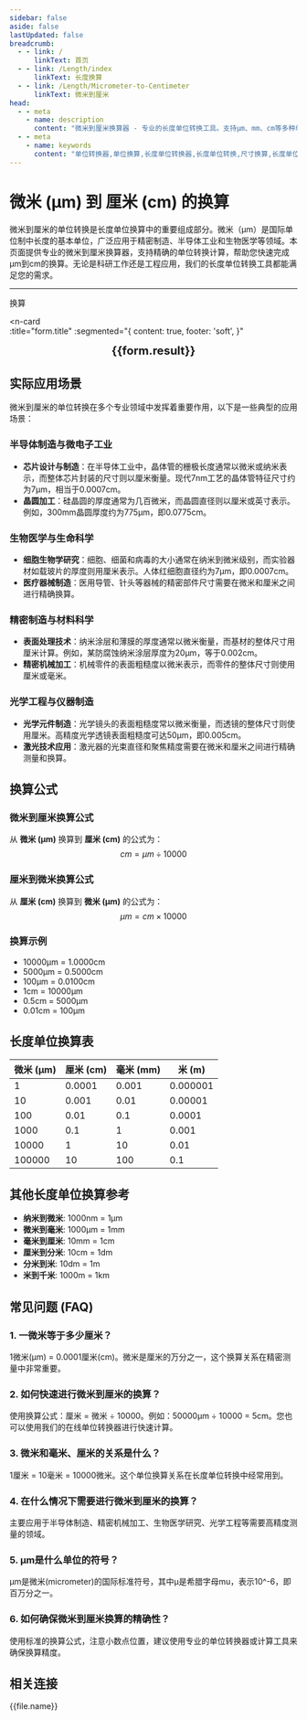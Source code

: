 ```yaml
---
sidebar: false
aside: false
lastUpdated: false
breadcrumb:
  - - link: /
      linkText: 首页
  - - link: /Length/index
      linkText: 长度换算
  - - link: /Length/Micrometer-to-Centimeter
      linkText: 微米到厘米
head:
  - - meta
    - name: description
      content: "微米到厘米换算器 - 专业的长度单位转换工具。支持μm、mm、cm等多种单位换算，提供精确的微米和厘米换算公式及实际应用案例。"
  - - meta
    - name: keywords
      content: "单位转换器,单位换算,长度单位转换器,长度单位转换,尺寸换算,长度单位换算,长度单位换算表,微米,毫米,微米和厘米的换算,一微米,微米和米的换算,um单位,微米的单位,µm,毫米和微米的换算,micron是什么单位,分米单位,微米和米,一微米等于多少毫米,microns,um和mm换算,一毫米等于多少微米,weimi,micrometer,目数,微米的符号,μm和mm换算,微米和毫米的换算,毫米和微米,微米单位,miu,m是什么单位,um是什么单位,μm是什么单位,微米和毫米,μm,um,微米符号"
---
```

# 微米 (μm) 到 厘米 (cm) 的换算

微米到厘米的单位转换是长度单位换算中的重要组成部分。微米（μm）是国际单位制中长度的基本单位，广泛应用于精密制造、半导体工业和生物医学等领域。本页面提供专业的微米到厘米换算器，支持精确的单位转换计算，帮助您快速完成μm到cm的换算。无论是科研工作还是工程应用，我们的长度单位转换工具都能满足您的需求。

---
<script setup>
import { onMounted, reactive, inject, ref } from 'vue'
import { NButton, NForm, NFormItem, NInput, NInputNumber, NSelect, NCard, useMessage,NGrid ,NGi } from 'naive-ui'
import { defineClientComponent } from 'vitepress'
import { Length } from '../../files';
const seoKey = ['单位转换器','单位换算','长度单位转换器','长度单位转换','尺寸换算','长度单位换算','长度单位换算表','微米','毫米','毫米','微米','微米','纳米','米和微米的换算','微米和厘米的换算','一微米','微米和米的换算','um单位','微米的单位','µm','毫米和微米的换算','micron是什么单位','分米单位','微米和米','一微米等于多少毫米','microns','um和mm换算','一毫米等于多少微米','weimi','micrometer','目数','微米的符号','μm和mm换算','微米和毫米的换算','毫米和微米','微米单位','miu','m是什么单位','um是什么单位','μm是什么单位','微米和毫米','μm','um','微米符号']
const convert = inject('convert')

const form = reactive({
  number: null,
  result: '',
  title:'微米 (μm) 到 厘米 (cm) 的换算',
})

const convertHandler = () => {
  if (form.number !== null && !isNaN(form.number)) {
    const convertedValue = parseFloat(form.number) / 10000
    form.result = `${form.number}μm = ${convertedValue.toFixed(4)}cm`
  } else {
    form.result = '请输入有效的数值。'
  }
}
</script>

<n-form size="large" :model="form">
  <n-form-item label="微米 (μm)">
    <n-input-number v-model:value="form.number" placeholder="输入微米" style="width: 100%" />
  </n-form-item>
  <n-form-item>
    <n-button type="info" @click="convertHandler" block>换算</n-button>
  </n-form-item>
</n-form>

<n-card  
  :title="form.title"
  :segmented="{
    content: true,
    footer: 'soft',
  }"
>
  <div  style="text-align:center;font-size:20px;">
    <strong>{{form.result}}</strong>
  </div>
    <template #footer>
    <div>
      <span v-for="item of seoKey">{{item}}，</span>
    </div>
  </template>
</n-card>

## 实际应用场景

微米到厘米的单位转换在多个专业领域中发挥着重要作用，以下是一些典型的应用场景：

### 半导体制造与微电子工业
- **芯片设计与制造**：在半导体工业中，晶体管的栅极长度通常以微米或纳米表示，而整体芯片封装的尺寸则以厘米衡量。现代7nm工艺的晶体管特征尺寸约为7μm，相当于0.0007cm。
- **晶圆加工**：硅晶圆的厚度通常为几百微米，而晶圆直径则以厘米或英寸表示。例如，300mm晶圆厚度约为775μm，即0.0775cm。

### 生物医学与生命科学
- **细胞生物学研究**：细胞、细菌和病毒的大小通常在纳米到微米级别，而实验器材如载玻片的厚度则用厘米表示。人体红细胞直径约为7μm，即0.0007cm。
- **医疗器械制造**：医用导管、针头等器械的精密部件尺寸需要在微米和厘米之间进行精确换算。

### 精密制造与材料科学
- **表面处理技术**：纳米涂层和薄膜的厚度通常以微米衡量，而基材的整体尺寸用厘米计算。例如，某防腐蚀纳米涂层厚度为20μm，等于0.002cm。
- **精密机械加工**：机械零件的表面粗糙度以微米表示，而零件的整体尺寸则使用厘米或毫米。

### 光学工程与仪器制造
- **光学元件制造**：光学镜头的表面粗糙度常以微米衡量，而透镜的整体尺寸则使用厘米。高精度光学透镜表面粗糙度可达50μm，即0.005cm。
- **激光技术应用**：激光器的光束直径和聚焦精度需要在微米和厘米之间进行精确测量和换算。

## 换算公式

### 微米到厘米换算公式
从 **微米 (μm)** 换算到 **厘米 (cm)** 的公式为：
$$ cm = μm \div 10000 $$

### 厘米到微米换算公式
从 **厘米 (cm)** 换算到 **微米 (μm)** 的公式为：
$$ μm = cm \times 10000 $$

### 换算示例
- 10000μm = 1.0000cm
- 5000μm = 0.5000cm
- 100μm = 0.0100cm
- 1cm = 10000μm
- 0.5cm = 5000μm
- 0.01cm = 100μm

## 长度单位换算表

| 微米 (μm) | 厘米 (cm) | 毫米 (mm) | 米 (m) |
|-----------|-----------|-----------|--------|
| 1 | 0.0001 | 0.001 | 0.000001 |
| 10 | 0.001 | 0.01 | 0.00001 |
| 100 | 0.01 | 0.1 | 0.0001 |
| 1000 | 0.1 | 1 | 0.001 |
| 10000 | 1 | 10 | 0.01 |
| 100000 | 10 | 100 | 0.1 |

## 其他长度单位换算参考

- **纳米到微米**: 1000nm = 1μm
- **微米到毫米**: 1000μm = 1mm  
- **毫米到厘米**: 10mm = 1cm
- **厘米到分米**: 10cm = 1dm
- **分米到米**: 10dm = 1m
- **米到千米**: 1000m = 1km

## 常见问题 (FAQ)

### 1. 一微米等于多少厘米？
1微米(μm) = 0.0001厘米(cm)。微米是厘米的万分之一，这个换算关系在精密测量中非常重要。

### 2. 如何快速进行微米到厘米的换算？
使用换算公式：厘米 = 微米 ÷ 10000。例如：50000μm ÷ 10000 = 5cm。您也可以使用我们的在线单位转换器进行快速计算。

### 3. 微米和毫米、厘米的关系是什么？
1厘米 = 10毫米 = 10000微米。这个单位换算关系在长度单位转换中经常用到。

### 4. 在什么情况下需要进行微米到厘米的换算？
主要应用于半导体制造、精密机械加工、生物医学研究、光学工程等需要高精度测量的领域。

### 5. μm是什么单位的符号？
μm是微米(micrometer)的国际标准符号，其中μ是希腊字母mu，表示10^-6，即百万分之一。

### 6. 如何确保微米到厘米换算的精确性？
使用标准的换算公式，注意小数点位置，建议使用专业的单位转换器或计算工具来确保换算精度。

## 相关连接
<n-grid x-gap="12" :cols="2">
  <n-gi v-for="(file, index) in Length" :key="index">
    <n-button
      text
      tag="a"
      :href="file.path"
      type="info"
    >
      {{file.name}}
    </n-button>
  </n-gi>
</n-grid>